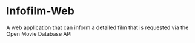 # Infofilm-Web

A web application that can inform a detailed film that is requested via the Open Movie Database API
